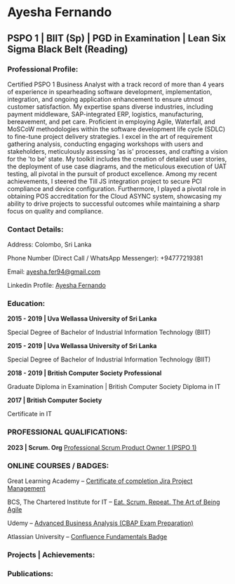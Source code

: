 # Ayesha Fernando 
## PSPO 1 | BIIT (Sp) | PGD in Examination | Lean Six Sigma Black Belt (Reading)


### Professional Profile:
Certified PSPO 1 Business Analyst with a track record of more than 4 years of experience in spearheading software development, implementation, integration, and ongoing application enhancement to ensure utmost customer satisfaction. My expertise spans diverse industries, including payment middleware, SAP-integrated ERP, logistics, manufacturing, bereavement, and pet care.
Proficient in employing Agile, Waterfall, and MoSCoW methodologies within the software development life cycle (SDLC) to fine-tune project delivery strategies. I excel in the art of requirement gathering analysis, conducting engaging workshops with users and stakeholders, meticulously assessing 'as is' processes, and crafting a vision for the 'to be' state. My toolkit includes the creation of detailed user stories, the deployment of use case diagrams, and the meticulous execution of UAT testing, all pivotal in the pursuit of product excellence.
Among my recent achievements, I steered the Till JS integration project to secure PCI compliance and device configuration. Furthermore, I played a pivotal role in obtaining POS accreditation for the Cloud ASYNC system, showcasing my ability to drive projects to successful outcomes while maintaining a sharp focus on quality and compliance.

### Contact Details:
Address: Colombo, Sri Lanka

Phone Number (Direct Call / WhatsApp Messenger): +94777219381 

Email: ayesha.fer94@gmail.com

Linkedin Profile: [Ayesha Fernando](https://www.linkedin.com/in/ayesha-fernando-a060a0127/)


### Education: 
**2015 - 2019 | Uva Wellassa University of Sri Lanka**

Special Degree of Bachelor of Industrial Information Technology (BIIT)

**2015 - 2019 | Uva Wellassa University of Sri Lanka**

Special Degree of Bachelor of Industrial Information Technology (BIIT)

**2018 - 2019 | British Computer Society Professional**

Graduate Diploma in Examination | British Computer Society Diploma in IT

**2017	| British Computer Society**

Certificate in IT

### PROFESSIONAL QUALIFICATIONS:
**2023	| Scrum. Org**
[Professional Scrum Product Owner 1 (PSPO 1)](https://www.credly.com/badges/df0ac05b-c776-41be-aa2c-ca1e2c5f81fc/public_url)

### ONLINE COURSES / BADGES:
Great Learning Academy – [Certificate of completion Jira Project Management](https://olympus1.mygreatlearning.com/course_certificate/YPDCXOMP)

BCS, The Chartered Institute for IT – [Eat. Scrum. Repeat. The Art of Being Agile](https://badgr.com/public/assertions/LVmWVL9hRCmEigzsVtgR0Q?identity__url=https:%2F%2Fdevelop.bcs.org%2Fbadges%2Fbadge.php%3Fhash%3D6bbfbbe92fac0487532e54e4f419ca14612a580b)

Udemy – [Advanced Business Analysis (CBAP Exam Preparation)](https://www.udemy.com/certificate/UC-d64cd089-5a12-4e72-9814-b3155b1e1c10/)

Atlassian University – [Confluence Fundamentals Badge](https://university.atlassian.com/student/award/XzjLsiY11z3mNmHfkrmbh6hA)

### Projects | Achievements:

### Publications:
